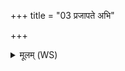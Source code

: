 +++
title = "03 प्रजापते अभि"

+++
<details><summary>मूलम् (WS)</summary>

प्रजापते अभि नो नेष वस्य ऊर्वीं गव्यूतिमभिमातिषाहः।  
वर्धयन्निन्द्रं बृहते रणाय देवं देवेन हविषा वर्धनेन ॥ ३ ॥
</details>